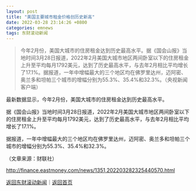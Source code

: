 ```yaml
---
layout: post
title: "美国主要城市租金价格创历史新高"
date: 2022-03-28 23:14:26 +0800
categories: emnews
tags: 东财滚动新闻
---
```

> 今年2月份，美国大城市的住房租金达到历史最高水平。据《国会山报》当地时间3月28日报道，2022年2月美国大城市地区两间卧室以下的住房租金上升至平均每月1792美元，达到了历史最高水平，与去年2月相比平均增长了17.1%。据报道，一年中增幅最大的三个地区均在佛罗里达州，迈阿密、奥兰多和坦帕三个城市的增幅分别为55.3%、35.4%和32.3%。（央视新闻客户端）

<p>最新数据显示，今年2月份，美国大城市的住房租金达到历史最高水平。</p><p>据《国会山报》当地时间3月28日报道，2022年2月美国大城市地区两间卧室以下的住房租金上升至平均每月1792美元，达到了历史最高水平，与去年2月相比平均增长了17.1%。</p><p>据报道，一年中增幅最大的三个地区均在佛罗里达州，迈阿密、奥兰多和坦帕三个城市的增幅分别为55.3%、35.4%和32.3%。</p><p class="em_media">（文章来源：财联社）</p>

<http://finance.eastmoney.com/news/1351,202203282325440570.html>

[返回东财滚动新闻](//finews.withounder.com/emnews/)｜[返回首页](//finews.withounder.com/)